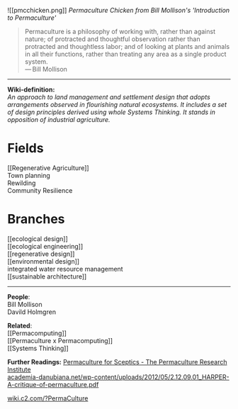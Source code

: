 
![[pmcchicken.png]]
*Permaculture Chicken from Bill Mollison's 'Introduction to Permaculture'*

> Permaculture is a philosophy of working with, rather than against nature; of protracted and thoughtful observation rather than protracted and thoughtless labor; and of looking at plants and animals in all their functions, rather than treating any area as a single product system. <br>
> — Bill Mollison

---

**Wiki-definition:** <br>
_An approach to land management and settlement design that adopts arrangements observed in flourishing natural ecosystems. It includes a set of design principles derived using whole Systems Thinking. It stands in opposition of industrial agriculture._

# Fields

[[Regenerative Agriculture]] <br>
Town planning<br>
Rewilding<br>
Community Resilience<br>

# Branches

[[ecological design]]<br>
[[ecological engineering]]<br>
[[regenerative design]]<br>
[[environmental design]]<br>
integrated water resource management<br>
[[sustainable architecture]]<br>

---

**People**: <br>Bill Mollison
<br>Davild Holmgren

**Related**:<br>
[[Permacomputing]]<br>
[[Permaculture x Permacomputing]]<br>
[[Systems Thinking]]<br>

**Further Readings:**
[Permaculture for Sceptics - The Permaculture Research Institute](https://www.permaculturenews.org/2021/03/11/permaculture-for-sceptics/)<br>
[academia-danubiana.net/wp-content/uploads/2012/05/2.12.09.01_HARPER-A-critique-of-permaculture.pdf](http://academia-danubiana.net/wp-content/uploads/2012/05/2.12.09.01_HARPER-A-critique-of-permaculture.pdf)<br>

[wiki.c2.com/?PermaCulture](https://wiki.c2.com/?PermaCulture)
